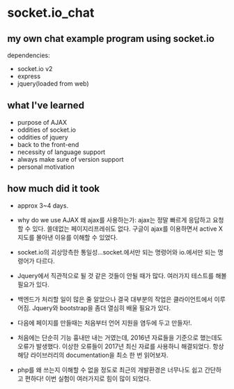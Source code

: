 # socket.io_chat
my own chat example program using socket.io
-------------------------------------------
dependencies:
 - socket.io v2
 - express
 - jquery(loaded from web)
 
what I've learned
----------------------------
 - purpose of AJAX
 - oddities of socket.io
 - oddities of jquery
 - back to the front-end
 - necessity of language support
 - always make sure of version support
 - personal motivation
 
how much did it took
--------------------
 - approx 3~4 days.
 
 - why do we use AJAX 왜 ajax를 사용하는가: ajax는 정말 빠르게 응답하고 요청할 수 있다. 쓸데없는 페이지리프레쉬도 없다. 구글이 ajax를 이용하면서 active X지도를 몰아낸 이유를 이해할 수 있었다.
 - socket.io의 괴상망측한 통일성...socket.에서만 되는 명령어와 io.에서만 되는 명령어가 다르다.
 - Jquery에서 직관적으로 될 것 같은 것들이 안될 때가 많다. 여러가지 테스트를 해볼 필요가 있다.
 - 백엔드가 처리할 일이 많은 줄 알았으나 결국 대부분의 작업은 클라이언트에서 이루어짐. Jquery와 bootstrap을 좀더 열심히 배울 필요가 있다.
 - 다음에 페이지를 만들때는 처음부터 언어 지원을 염두에 두고 만들자!.
 - 처음에는 단순히 기능 흉내만 내는 거였는데, 2016년 자료들을 기준으로 했는데도 오류가 발생했다. 이상한 오류들이 2017년 최신 자료를 사용하니 해결되었다. 항상 해당 라이브러리의 documentation을 최소 한 번 읽어보자.
 - php를 왜 쓰는지 이해할 수 없을 정도로 최근의 개발환경은 너무나도 쉽고 간단하고 편하다! 이번 실험이 여러가지로 힘이 많이 되었다.